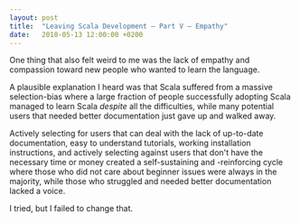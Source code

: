 ```yaml
---
layout: post
title:  "Leaving Scala Development – Part V – Empathy"
date:   2018-05-13 12:00:00 +0200
---
```


One thing that also felt weird to me was the lack of empathy and compassion
toward new people who wanted to learn the language.

A plausible explanation I heard was that Scala suffered from a massive
selection-bias where a large fraction of people successfully adopting Scala
managed to learn Scala _despite_ all the difficulties, while many potential
users that needed better documentation just gave up and walked away.

Actively selecting for users that can deal with the lack of up-to-date
documentation, easy to understand tutorials, working installation instructions,
and actively selecting against users that don't have the necessary time or money
created a self-sustaining and -reinforcing cycle where those who did not care
about beginner issues were always in the majority, while those who struggled and
needed better documentation lacked a voice.

I tried, but I failed to change that.
